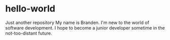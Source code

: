 # hello-world
Just another repository
My name is Branden. I'm new to the world of software development. I hope to become a junior developer sometime in the not-too-distant future. 
